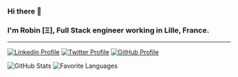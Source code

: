 ### Hi there 👋

### I'm Robin [Ξ], Full Stack engineer working in Lille, France.

------------
[![Linkedin Profile](https://img.shields.io/badge/-Robin%20Baraffe-orange?style=flat-square&logo=Linkedin&logoColor=white&link=https://www.linkedin.com/in/robin-baraffe)](https://www.linkedin.com/in/robin-baraffe)
[![Twitter Profile](https://img.shields.io/badge/-Robin%20Baraffe-1da1f2?style=flat-square&logo=Twitter&logoColor=white&link=https://twitter.com/robinBaraffe)](https://twitter.com/RobinBaraffe)
[![GitHub Profile](https://img.shields.io/badge/-Thyrael-24292e?style=flat-square&logo=Github&logoColor=white&link=https://github.com/Thyrael)](https://github.com/Thyrael)

![GitHub Stats](https://github-readme-stats.vercel.app/api?username=Thyrael&theme=radical&show_icons=true&count_private=true)
![Favorite Languages](https://github-readme-stats.vercel.app/api/top-langs/?username=Thyrael&layout=compact&theme=radical)

